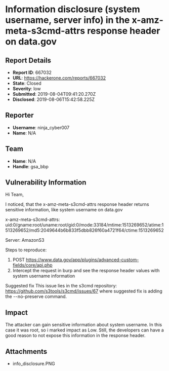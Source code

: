 # Information disclosure (system username, server info) in the x-amz-meta-s3cmd-attrs response header on data.gov

## Report Details
- **Report ID**: 667032
- **URL**: https://hackerone.com/reports/667032
- **State**: Closed
- **Severity**: low
- **Submitted**: 2019-08-04T09:41:20.270Z
- **Disclosed**: 2019-08-06T15:42:58.225Z

## Reporter
- **Username**: ninja_cyber007
- **Name**: N/A

## Team
- **Name**: N/A
- **Handle**: gsa_bbp

## Vulnerability Information
Hi Team,

I noticed, that the x-amz-meta-s3cmd-attrs  response header returns sensitive information, like system username on data.gov

x-amz-meta-s3cmd-attrs: uid:0/gname:root/uname:root/gid:0/mode:33184/mtime:1513269652/atime:1513269652/md5:2049644b6b833f5dbb826f60a4721f64/ctime:1513269652

Server: AmazonS3

Steps to reproduce:

1. POST  https://www.data.gov/app/plugins/advanced-custom-fields/core/api.php
2. Intercept the request in burp and see the response header values with system username information



Suggested fix
This issue lies in the s3cmd repository: https://github.com/s3tools/s3cmd/issues/67
where suggested fix is adding the -- no-preserve command.

## Impact

The attacker can gain sensitive information about system username. In this case it was root, so i marked impact as Low. Still, the developers can have a good reason to not expose this information in the response header.

## Attachments
- info_disclosure.PNG

